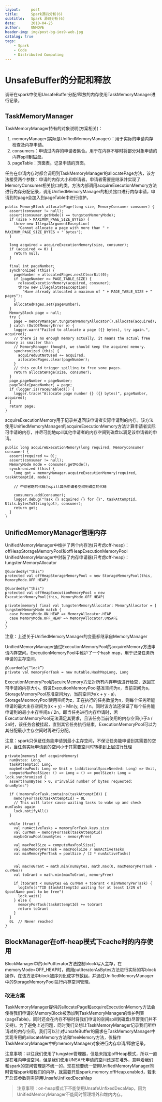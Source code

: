 ```yaml
---
layout:     post
title:      Spark源码分析(6)
subtitle:   Spark 源码分析(6)
date:       2018-04-25
author:     UNMOVE
header-img: img/post-bg-ios9-web.jpg
catalog: true
tags:
    - Spark
    - Code
    - Distributed Computing
---
```


# UnsafeBuffer的分配和释放

调研在spark中使用UnsafeBuffer分配/释放的内存使用TaskMemoryManager进行记录。

## TaskMemoryManager

TaskMemoryManager持有的对象说明(方案相关)：
  1. memoryManager(实际是UnifiedMemoryManager)：用于实际的申请内存检查及内存申请。
  2. consumers：申请过内存的申请者集合。用于在内存不够时将部分对象申请的内存spill到磁盘。
  3. pageTable：页面表。记录申请的页面。

任务在申请内存时都会调用到TaskMemoryManager的allocatePage方法，该方法接受两个参数：申请的内存大小和申请者。申请者需要是继承并实现了MemoryConsumer相关接口的类。方法内部调用acquireExecutionMemory方法进行内存分配记录，调用UnifiedMemoryManager的相关接口进行内存申请，申请到的page会加入到pageTable中进行维护。

  ```
  public MemoryBlock allocatePage(long size, MemoryConsumer consumer) {
    assert(consumer != null);
    assert(consumer.getMode() == tungstenMemoryMode);
    if (size > MAXIMUM_PAGE_SIZE_BYTES) {
      throw new IllegalArgumentException(
        "Cannot allocate a page with more than " + MAXIMUM_PAGE_SIZE_BYTES + " bytes");
    }

    long acquired = acquireExecutionMemory(size, consumer);
    if (acquired <= 0) {
      return null;
    }

    final int pageNumber;
    synchronized (this) {
      pageNumber = allocatedPages.nextClearBit(0);
      if (pageNumber >= PAGE_TABLE_SIZE) {
        releaseExecutionMemory(acquired, consumer);
        throw new IllegalStateException(
          "Have already allocated a maximum of " + PAGE_TABLE_SIZE + " pages");
      }
      allocatedPages.set(pageNumber);
    }
    MemoryBlock page = null;
    try {
      page = memoryManager.tungstenMemoryAllocator().allocate(acquired);
    } catch (OutOfMemoryError e) {
      logger.warn("Failed to allocate a page ({} bytes), try again.", acquired);
      // there is no enough memory actually, it means the actual free memory is smaller than
      // MemoryManager thought, we should keep the acquired memory.
      synchronized (this) {
        acquiredButNotUsed += acquired;
        allocatedPages.clear(pageNumber);
      }
      // this could trigger spilling to free some pages.
      return allocatePage(size, consumer);
    }
    page.pageNumber = pageNumber;
    pageTable[pageNumber] = page;
    if (logger.isTraceEnabled()) {
      logger.trace("Allocate page number {} ({} bytes)", pageNumber, acquired);
    }
    return page;
  }
  ```

acquireExecutionMemory用于记录并返回该申请者实际申请到的内存。该方法使用UnifiedMemoryManager的acquireExecutionMemory方法计算申请者实际可申请的内存，并尽可能地spill其他申请者的内存空间到磁盘以满足该申请者的申请。

  ```
  public long acquireExecutionMemory(long required, MemoryConsumer consumer) {
    assert(required >= 0);
    assert(consumer != null);
    MemoryMode mode = consumer.getMode();
    synchronized (this) {
      long got = memoryManager.acquireExecutionMemory(required, taskAttemptId, mode);

      // 中间省略的代码为spill其余申请者空间到磁盘的代码

      consumers.add(consumer);
      logger.debug("Task {} acquired {} for {}", taskAttemptId, Utils.bytesToString(got), consumer);
      return got;
    }
  }
  ```

## UnifiedMemoryManager管理内存

UnifiedMemoryManager中维护了两个内存池(只考虑off-heap)：offHeapStorageMemoryPool和offHeapExecutionMemoryPool
UnifiedMemoryManager中封装了内存申请器(只考虑off-heap)：tungstenMemoryAllocator

  ```
  @GuardedBy("this")
  protected val offHeapStorageMemoryPool = new StorageMemoryPool(this, MemoryMode.OFF_HEAP)

  @GuardedBy("this")
  protected val offHeapExecutionMemoryPool = new ExecutionMemoryPool(this, MemoryMode.OFF_HEAP)

  private[memory] final val tungstenMemoryAllocator: MemoryAllocator = {
  tungstenMemoryMode match {
    case MemoryMode.ON_HEAP => MemoryAllocator.HEAP
    case MemoryMode.OFF_HEAP => MemoryAllocator.UNSAFE
  }
  }
  ```

注意：上述关于UnifiedMemoryManager的变量都继承自MemoryManager

UnifiedMemoryManager通过ExecutionMemoryPool的acquireMemory方法申请内存空间。ExecutionMemoryPool中维护了一个hash map，用于记录任务所申请的主存空间。

  ```
  @GuardedBy(“lock”)
  private val memoryForTask = new mutable.HashMapLong, Long
  ```

ExecutionMemoryPool的acuireMemory方法对所有内存申请进行检查，返回其可申请的内存大小。假设ExecutionMemoryPool基准空间为x，当前空间为a，StorageMemoryPool基准空间为y，当前空间为(x + y - a)，StorageMeomoryPool使用空间为z，正在执行的任务数量为n，则每个任务所能申请的最大主存空间为((x + y) - Min(y, z)) / n。同时该方法还保证了每个任务能申请到的最小主存空间a / 2n，即当任务进行内存申请时，若ExecutionMemoryPool无法满足其要求，且该任务当前使用的内存空间小于a / 2n时，该任务会被挂起，直到其它任务执行结束，ExecutionMemoryPool可以为其分配最小主存空间时再进行分配。

注意：spark只保证任务能申请到最小主存空间，不保证任务能申请到其需要的空间，当任务实际申请到的空间小于其需要空间时转移到上层进行处理

  ```
  private[memory] def acquireMemory(
    numBytes: Long,
    taskAttemptId: Long,
    maybeGrowPool: Long => Unit = (additionalSpaceNeeded: Long) => Unit,
    computeMaxPoolSize: () => Long = () => poolSize): Long = lock.synchronized {
    assert(numBytes > 0, s"invalid number of bytes requested: $numBytes")

    if (!memoryForTask.contains(taskAttemptId)) {
      memoryForTask(taskAttemptId) = 0L
      // This will later cause waiting tasks to wake up and check numTasks again
      lock.notifyAll()
    }

    while (true) {
      val numActiveTasks = memoryForTask.keys.size
      val curMem = memoryForTask(taskAttemptId)
      maybeGrowPool(numBytes - memoryFree)

      val maxPoolSize = computeMaxPoolSize()
      val maxMemoryPerTask = maxPoolSize / numActiveTasks
      val minMemoryPerTask = poolSize / (2 * numActiveTasks)

  
      val maxToGrant = math.min(numBytes, math.max(0, maxMemoryPerTask - curMem))
      val toGrant = math.min(maxToGrant, memoryFree)

      if (toGrant < numBytes && curMem + toGrant < minMemoryPerTask) {
        logInfo(s"TID $taskAttemptId waiting for at least 1/2N of $poolName pool to be free")
        lock.wait()
      } else {
        memoryForTask(taskAttemptId) += toGrant
        return toGrant
      }
    }
    0L  // Never reached
  }
  ```

## BlockManager在off-heap模式下cache时的内存使用

BlockManager中的doPutIterator方法控制block写入主存，在memoryMode=OFF_HEAP时，调用putIteratorAsBytes方法进行实际的写block操作，在该方法中block被序列化成字节数组，并通过UnifiedMemoryManager中的StorageMemoryPool进行内存空间管理。

### 改进方案

TaskMemoryManager提供的allocatePage和acquireExecutionMemory方法会使得我们申请的MemoryBlock被添加到TaskMemoryManager的维护列表(pageTable)，同时还会在内存不够时将我们申请的空间spill到磁盘(尽管我们并不支持)。为了避免上述问题，同时我们又想让TaskMemoryManager记录我们所申请过的内存空间，我们可以针对UnsafeBuffer的需求在TaskMemoryManager中实现专用的allocateMemory方法和freeMemory方法，仅操作TaskMemoryManager中的memoryManager对象进行内存申请/释放记录。

注意事项：以往我们使用了tungsten管理器，但是未指定offHeap模式，所以一直是在堆内申请空间，但是我们使用UNSAFE申请的空间还是在堆外，意味着我们和spark的空间管理是不统一的。现在想要统一使用UnifiedMemoryManager同时管理spark和我们的内存，就需要开启spark.memory.offHeap.enabled，若未开启该参数则需禁用UnsafeUnfixedDecaMap

>注意事项：on-heap模式下不能使用UnsafeUnfixedDecaMap，因为UnifiedMemoryManager不能同时管理堆外和堆内内存。